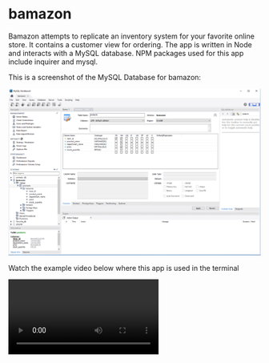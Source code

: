 # bamazon

Bamazon attempts to replicate an inventory system for your favorite online store. It contains a customer view for ordering.  The app is written in Node and interacts with a MySQL database. NPM packages used for this app include inquirer and mysql.

This is a screenshot of the MySQL Database for bamazon:

![alt text](screenshots/mysql.png "MySQL Database")


Watch the example video below where this app is used in the terminal

![Watch the video](screenshots/video.webm)